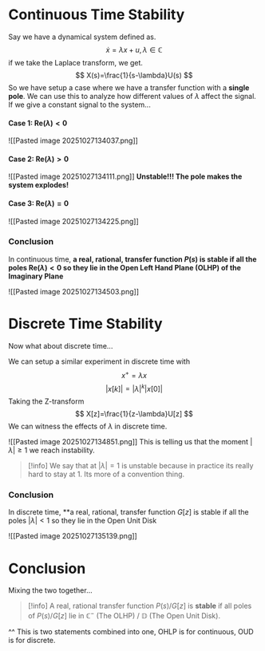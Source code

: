 # Continuous Time Stability
Say we have a dynamical system defined as.
$$
\dot{x}=\lambda x+u , \lambda \in\mathbb{C}
$$
if we take the Laplace transform, we get.
$$
X(s)=\frac{1}{s-\lambda}U(s)
$$
So we have setup a case where we have a transfer function with a **single pole**. We can use this to analyze how different values of $\lambda$ affect the signal. If we give a constant signal to the system...
#### Case 1: $\mathrm{Re}(\lambda)<0$
![[Pasted image 20251027134037.png]]
#### Case 2: $\mathrm{Re}(\lambda)>0$
![[Pasted image 20251027134111.png]] 
**Unstable!!! The pole makes the system explodes!**
#### Case 3: $\mathrm{Re}(\lambda)=0$
![[Pasted image 20251027134225.png]]
### Conclusion
In continuous time, **a real, rational, transfer function $P(s)$ is stable  if all the poles $\mathrm{Re}(\lambda) < 0$ so they lie in the Open Left Hand Plane (OLHP) of the Imaginary Plane**

![[Pasted image 20251027134503.png]]
# Discrete Time Stability
Now what about discrete time...

We can setup a similar experiment in discrete time with
$$
x^+=\lambda x
$$
$$
|x[k]|=|\lambda|^{k}|x[0]|
$$
Taking the Z-transform
$$
X[z]=\frac{1}{z-\lambda}U[z]
$$
We can witness the effects of $\lambda$ in discrete time.

![[Pasted image 20251027134851.png]]
This is telling us that the moment $|\lambda|\geq1$ we reach instability.

>[!info] We say that at $|\lambda|=1$ is unstable because in practice its really hard to stay at 1. Its more of a convention thing.
### Conclusion
In discrete time, **a real, rational, transfer function $G[z]$ is stable  if all the poles $|\lambda|<1$ so they lie in the Open Unit Disk

![[Pasted image 20251027135139.png]]

# Conclusion
Mixing the two together...
 >[!info] A real, rational transfer function $P(s) / G[z]$ is **stable** if all poles of $P(s) / G[z]$ lie in $\mathbb{C}^-$ (The OLHP) / $\mathbb{D}$ (The Open Unit Disk).
 
 ^^ This is two statements combined into one, OHLP is for continuous, OUD is for discrete.
 